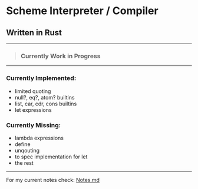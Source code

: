 # Scheme Interpreter / Compiler
## Written in Rust

---

> ### **Currently Work in Progress**

---

### Currently Implemented:
- limited quoting
- null?, eq?, atom? builtins
- list, car, cdr, cons builtins
- let expressions

### Currently Missing:
- lambda expressions
- define
- unqouting
- to spec implementation for let
- the rest
---

For my current notes check: [Notes.md](Notes.md)